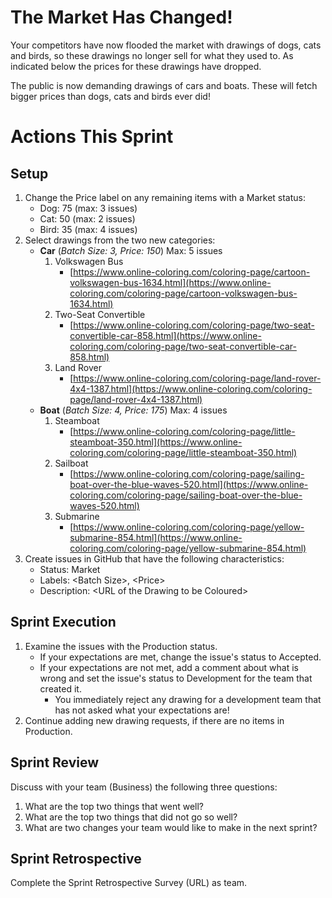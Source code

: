 # The Market Has Changed!
Your competitors have now flooded the market with drawings of dogs, cats and birds, so these drawings no longer sell for what they used to. As indicated below the prices for these drawings have dropped.

The public is now demanding drawings of cars and boats. These will fetch bigger prices than dogs, cats and birds ever did!

# Actions This Sprint
## Setup
1. Change the Price label on any remaining items with a Market status:
   - Dog: 75 (max: 3 issues)
   - Cat: 50 (max: 2 issues)
   - Bird: 35 (max: 4 issues)
1. Select drawings from the two new categories:
   - **Car** (_Batch Size: 3, Price: 150_) Max: 5 issues
     1. Volkswagen Bus
        - [https://www.online-coloring.com/coloring-page/cartoon-volkswagen-bus-1634.html](https://www.online-coloring.com/coloring-page/cartoon-volkswagen-bus-1634.html)
     3. Two-Seat Convertible
        - [https://www.online-coloring.com/coloring-page/two-seat-convertible-car-858.html](https://www.online-coloring.com/coloring-page/two-seat-convertible-car-858.html)
     5. Land Rover
        - [https://www.online-coloring.com/coloring-page/land-rover-4x4-1387.html](https://www.online-coloring.com/coloring-page/land-rover-4x4-1387.html)
   - **Boat** (_Batch Size: 4, Price: 175_) Max: 4 issues
     1. Steamboat
        - [https://www.online-coloring.com/coloring-page/little-steamboat-350.html](https://www.online-coloring.com/coloring-page/little-steamboat-350.html)
      1. Sailboat
         - [https://www.online-coloring.com/coloring-page/sailing-boat-over-the-blue-waves-520.html](https://www.online-coloring.com/coloring-page/sailing-boat-over-the-blue-waves-520.html)
      1. Submarine
         - [https://www.online-coloring.com/coloring-page/yellow-submarine-854.html](https://www.online-coloring.com/coloring-page/yellow-submarine-854.html) 
1. Create issues in GitHub that have the following characteristics:
      - Status: Market
      - Labels: \<Batch Size>, \<Price>
      - Description: \<URL of the Drawing to be Coloured>

 ## Sprint Execution
1. Examine the issues with the Production status.
   - If your expectations are met, change the issue's status to Accepted.
   - If your expectations are not met, add a comment about what is wrong and set the issue's status to Development for the team that created it.
      - You immediately reject any drawing for a development team that has not asked what your expectations are!
1. Continue adding new drawing requests, if there are no items in Production.

## Sprint Review
Discuss with your team (Business) the following three questions:
1. What are the top two things that went well?
1. What are the top two things that did not go so well?
1. What are two changes your team would like to make in the next sprint?

## Sprint Retrospective
Complete the Sprint Retrospective Survey (URL) as team.
